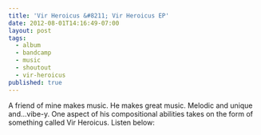 ```yaml
---
title: 'Vir Heroicus &#8211; Vir Heroicus EP'
date: 2012-08-01T14:16:49-07:00
layout: post
tags:
  - album
  - bandcamp
  - music
  - shoutout
  - vir-heroicus
published: true
---
```

A friend of mine makes music. He makes great music. Melodic and unique and&#8230;vibe-y. One aspect of his compositional abilities takes on the form of something called Vir Heroicus. Listen below:

<!--more-->